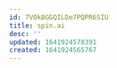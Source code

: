 ```yaml
---
id: 7VOk8GGQILDe7PQPR6SIU
title: spin.ai
desc: ''
updated: 1641924578391
created: 1641924565767
---
```


